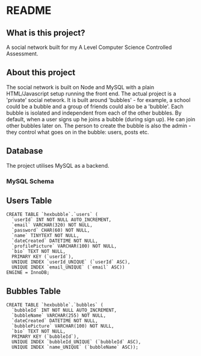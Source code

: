 # README #
## What is this project? ##
A social network built for my A Level Computer Science Controlled Assessment. 

## About this project ##
The social network is built on Node and MySQL with a plain HTML/Javascript setup running the front end.
The actual project is a 'private' social network. It is built around 'bubbles' - for example, a school could be a bubble and a group of friends could also be a 'bubble'.
Each bubble is isolated and independent from each of the other bubbles. 
By default, when a user signs up he joins a bubble (during sign up). He can join other bubbles later on. 
The person to create the bubble is also the admin - they control what goes on in the bubble: users, posts etc. 

## Database ##
The project utilises MySQL as a backend.

### MySQL Schema ###
## Users Table ##
	CREATE TABLE `hexbubble`.`users` (
	  `userId` INT NOT NULL AUTO_INCREMENT,
	  `email` VARCHAR(320) NOT NULL,
	  `password` CHAR(60) NOT NULL,
	  `name` TINYTEXT NOT NULL,
	  `dateCreated` DATETIME NOT NULL,
	  `profilePicture` VARCHAR(100) NOT NULL,
	  `bio` TEXT NOT NULL,
	  PRIMARY KEY (`userId`),
	  UNIQUE INDEX `userId_UNIQUE` (`userId` ASC),
	  UNIQUE INDEX `email_UNIQUE` (`email` ASC))
	ENGINE = InnoDB;

## Bubbles Table ##
	CREATE TABLE `hexbubble`.`bubbles` (
	  `bubbleId` INT NOT NULL AUTO_INCREMENT,
	  `bubbleName` VARCHAR(255) NOT NULL,
	  `dateCreated` DATETIME NOT NULL,
	  `bubblePicture` VARCHAR(100) NOT NULL,
	  `bio` TEXT NOT NULL,
	  PRIMARY KEY (`bubbleId`),
	  UNIQUE INDEX `bubbleId_UNIQUE` (`bubbleId` ASC),
	  UNIQUE INDEX `name_UNIQUE` (`bubbleName` ASC));

